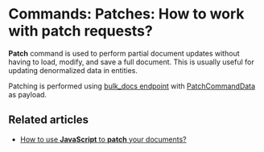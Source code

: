 # Commands: Patches: How to work with patch requests?

**Patch** command is used to perform partial document updates without having to load, modify, and save a full document. This is usually useful for updating denormalized data in entities.

Patching is performed using [bulk_docs endpoint](../../../client-api/commands/batches/how-to-send-multiple-commands-using-a-batch) with [PatchCommandData](../../../glossary/patch-command-data) as payload. 

## Related articles

- [How to use **JavaScript** to **patch** your documents?](../../../client-api/commands/patches/how-to-use-javascript-to-patch-your-documents)  
